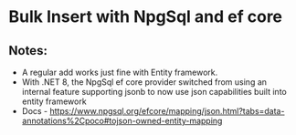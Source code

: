 # Bulk Insert with NpgSql and ef core

## Notes:
- A regular add works just fine with Entity framework.
- With .NET 8, the NpgSql ef core provider switched from using an internal feature supporting jsonb to now use json capabilities built into entity framework
- Docs - https://www.npgsql.org/efcore/mapping/json.html?tabs=data-annotations%2Cpoco#tojson-owned-entity-mapping

